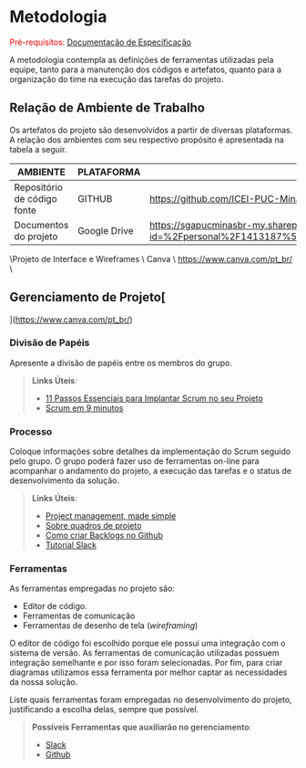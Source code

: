 
# Metodologia

<span style="color:red">Pré-requisitos: <a href="2-Especificação do Projeto.md"> Documentação de Especificação</a></span>

A metodologia contempla as definições de ferramentas utilizadas pela equipe, tanto para a manutenção dos códigos e artefatos, quanto para a organização do time na execução das tarefas do projeto. 

## Relação de Ambiente de Trabalho 

Os artefatos do projeto são desenvolvidos a partir de diversas plataformas. A relação dos ambientes com seu respectivo propósito é apresentada na tabela a seguir.  

|AMBIENTE| PLATAFORMA|LINK DE ACESSO|
|--------------------|-----------------------------------------------------------------------------|--------------------------------------------------------------|
|Repositório de código fonte | GITHUB| https://github.com/ICEI-PUC-Minas-PMV-ADS/pmv-ads-2022-2-e2-proj-int-t6-acolher-gerenciador-de-doacoes|
|Documentos do projeto | Google Drive | https://sgapucminasbr-my.sharepoint.com/personal/1413187_sga_pucminas_br/_layouts/15/onedrive.aspx?id=%2Fpersonal%2F1413187%5Fsga%5Fpucminas%5Fbr%2FDocuments%2FT%C3%A1%20na%20m%C3%A3o&ga=1 |
\Projeto de Interface e  Wireframes \ Canva \ https://www.canva.com/pt_br/ \



## Gerenciamento de Projeto[
](https://www.canva.com/pt_br/)

### Divisão de Papéis

Apresente a divisão de papéis entre os membros do grupo.

> **Links Úteis**:
> - [11 Passos Essenciais para Implantar Scrum no seu 
> Projeto](https://mindmaster.com.br/scrum-11-passos/)
> - [Scrum em 9 minutos](https://www.youtube.com/watch?v=XfvQWnRgxG0)

### Processo

Coloque  informações sobre detalhes da implementação do Scrum seguido pelo grupo. O grupo poderá fazer uso de ferramentas on-line para acompanhar o andamento do projeto, a execução das tarefas e o status de desenvolvimento da solução.
 
> **Links Úteis**:
> - [Project management, made simple](https://github.com/features/project-management/)
> - [Sobre quadros de projeto](https://docs.github.com/pt/github/managing-your-work-on-github/about-project-boards)
> - [Como criar Backlogs no Github](https://www.youtube.com/watch?v=RXEy6CFu9Hk)
> - [Tutorial Slack](https://slack.com/intl/en-br/)

### Ferramentas

As ferramentas empregadas no projeto são:

- Editor de código.
- Ferramentas de comunicação
- Ferramentas de desenho de tela (_wireframing_)

O editor de código foi escolhido porque ele possui uma integração com o
sistema de versão. As ferramentas de comunicação utilizadas possuem
integração semelhante e por isso foram selecionadas. Por fim, para criar
diagramas utilizamos essa ferramenta por melhor captar as
necessidades da nossa solução.

Liste quais ferramentas foram empregadas no desenvolvimento do projeto, justificando a escolha delas, sempre que possível.
 
> **Possíveis Ferramentas que auxiliarão no gerenciamento**: 
> - [Slack](https://slack.com/)
> - [Github](https://github.com/)
